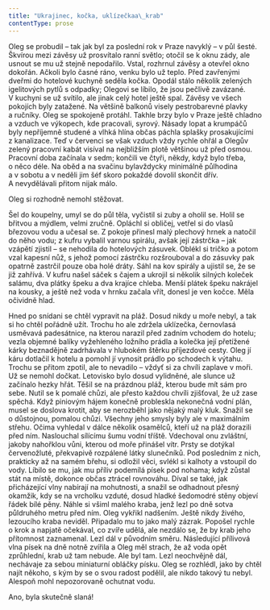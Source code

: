 ```yaml
---
title: "Ukrajinec, kočka, uklízečkaa\_krab"
contentType: prose
---
```


Oleg se probudil – tak jak byl za poslední rok v Praze navyklý – v půl šesté. Škvírou mezi závěsy už prosvítalo ranní světlo; otočil se k oknu zády, ale usnout se mu už stejně nepodařilo. Vstal, rozhrnul závěsy a otevřel okno dokořán. Ačkoli bylo časné ráno, venku bylo už teplo. Před zavřenými dveřmi do hotelové kuchyně seděla kočka. Opodál stálo několik zelených igelitových pytlů s odpadky; Olegovi se líbilo, že jsou pečlivě zavázané. V kuchyni se už svítilo, ale jinak celý hotel ještě spal. Závěsy ve všech pokojích byly zatažené. Na většině balkonů visely pestrobarevné plavky a ručníky. Oleg se spokojeně protáhl. Takhle brzy bylo v Praze ještě chladno a vzduch ve výkopech, kde pracovali, syrový. Násady lopat a krumpáčů byly nepříjemně studené a vlhká hlína občas páchla splašky prosakujícími z kanalizace. Teď v červenci se však vzduch vždy rychle ohřál a Olegův zelený pracovní kabát visíval na nejbližším plotě většinou už před osmou. Pracovní doba začínala v sedm; končili ve čtyři, někdy, když bylo třeba, o něco déle. Na oběd a na svačinu bylavždycky minimálně půlhodina a v sobotu a v neděli jim šéf skoro pokaždé dovolil skončit dřív. A nevydělávali přitom nijak málo.

  

Oleg si rozhodně nemohl stěžovat.

Šel do koupelny, umyl se do půl těla, vyčistil si zuby a oholil se. Holil se břitvou a mýdlem, velmi zručně. Opláchl si obličej, vetřel si do vlasů březovou vodu a učesal se. Z pokoje přinesl malý plechový hrnek a natočil do něho vodu; z kufru vybalil varnou spirálu, avšak její zástrčka – jak vzápětí zjistil – se nehodila do hotelových zásuvek. Oblékl si tričko a potom vzal kapesní nůž, s jehož pomocí zástrčku rozšrouboval a do zásuvky pak opatrně zastrčil pouze oba holé dráty. Sáhl na kov spirály a ujistil se, že se již zahřívá. V kufru našel sáček s čajem a ukrojil si několik silných koleček salámu, dva plátky špeku a dva krajíce chleba. Menší plátek špeku nakrájel na kousky, a ještě než voda v hrnku začala vřít, donesl je ven kočce. Měla očividně hlad.

Hned po snídani se chtěl vypravit na pláž. Dosud nikdy u moře nebyl, a tak si ho chtěl pořádně užít. Trochu ho ale zdržela uklízečka, černovlasá usměvavá padesátnice, na kterou narazil před zadním vchodem do hotelu; vezla objemné balíky vyžehleného ložního prádla a kolečka její přetížené kárky beznadějně zadrhávala v hlubokém štěrku příjezdové cesty. Oleg jí káru dotlačil k hotelu a pomohl jí vynosit prádlo po schodech k výtahu. Trochu se přitom zpotil, ale to nevadilo – vždyť si za chvíli zaplave v moři. Už se nemohl dočkat. Letovisko bylo dosud vylidněné, ale slunce už začínalo hezky hřát. Těšil se na prázdnou pláž, kterou bude mít sám pro sebe. Nutil se k pomalé chůzi, ale přesto každou chvíli zjišťoval, že už zase spěchá. Když piniovým hájem konečně probleskla nekonečná vodní plán, musel se doslova krotit, aby se nerozběhl jako nějaký malý kluk. Snažil se o důstojnou, pomalou chůzi. Všechny jeho smysly byly ale v maximálním střehu. Očima vyhledal v dálce několik osamělců, kteří už na pláž dorazili před ním. Naslouchal sílícímu šumu vodní tříště. Vdechoval onu zvláštní, jakoby nahořklou vůni, kterou od moře přinášel vítr. Prsty se dotýkal červenožluté, překvapivě rozpálené látky slunečníků. Pod posledním z nich, prakticky až na samém břehu, si odložil věci, svlékl si kalhoty a vstoupil do vody. Líbilo se mu, jak mu příliv podemílá písek pod nohama; když zůstal stát na místě, dokonce občas ztrácel rovnováhu. Díval se také, jak přicházející vlny nabírají na mohutnosti, a snažil se odhadnout přesný okamžik, kdy se na vrcholku vzduté, dosud hladké šedomodré stěny objeví řádek bílé pěny. Náhle si všiml malého kraba, jenž lezl po dně sotva půldruhého metru před ním. Oleg vykřikl nadšením. Ještě nikdy živého, lezoucího kraba neviděl. Připadalo mu to jako malý zázrak. Popošel rychle o krok a napjatě očekával, co zvíře udělá, ale nezdálo se, že by krab jeho přítomnost zaznamenal. Lezl dál v původním směru. Následující přílivová vlna písek na dně notně zvířila a Oleg měl strach, že až voda opět zprůhlední, krab už tam nebude. Ale byl tam. Lezl neochvějně dál, nechávaje za sebou miniaturní obláčky písku. Oleg se rozhlédl, jako by chtěl najít někoho, s kým by se o svou radost podělil, ale nikdo takový tu nebyl. Alespoň mohl nepozorovaně ochutnat vodu.

Ano, byla skutečně slaná!
